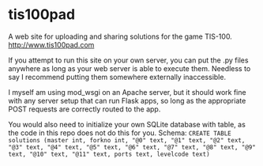 # tis100pad
A web site for uploading and sharing solutions for the game TIS-100. http://www.tis100pad.com

If you attempt to run this site on your own server, you can put the .py files anywhere as long as your web server is able to execute them. Needless to say I recommend putting them somewhere externally inaccessible.

I myself am using mod_wsgi on an Apache server, but it should work fine with any server setup that can run Flask apps, so long as the appropriate POST requests are correctly routed to the app.

You would also need to initialize your own SQLite database with table, as the code in this repo does not do this for you. Schema: `CREATE TABLE solutions (master int, forkno int, "@0" text, "@1" text, "@2" text, "@3" text, "@4" text, "@5" text, "@6" text, "@7" text, "@8" text, "@9" text, "@10" text, "@11" text, ports text, levelcode text)`

